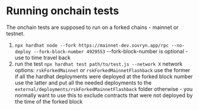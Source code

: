 # Running onchain tests
The onchain tests are supposed to run on a forked chains - mainnet or testnet.  
1. `npx hardhat node --fork https://mainnet-dev.sovryn.app/rpc --no-deploy --fork-block-number 4929553`
    --fork-block-number is optional - use to time travel back
2. run the test `npx hardhat test path/to/test.js --network X`
    network options: `rskForkedMainnet` or `rskForkedMainnetFlashback`
    use the former if all the hardhat deployments were deployed at the forked block number
    use the latter and put all the needed deployments to the `external/deployments/rskForkedMainnetFlashback` folder otherwise - you normally want to use this to exclude contracts that were not deployed by the time of the forked block